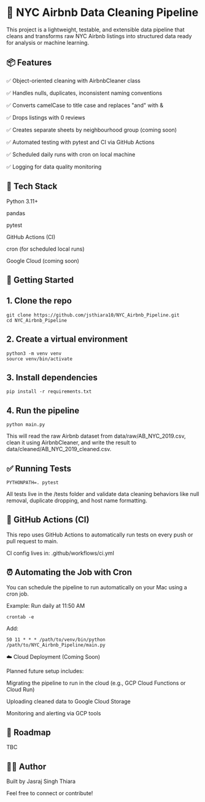 # **🏡 NYC Airbnb Data Cleaning Pipeline**

This project is a lightweight, testable, and extensible data pipeline that cleans and transforms raw NYC Airbnb listings into structured data ready for analysis or machine learning.

## 📦 Features

✅ Object-oriented cleaning with AirbnbCleaner class

✅ Handles nulls, duplicates, inconsistent naming conventions

✅ Converts camelCase to title case and replaces "and" with &

✅ Drops listings with 0 reviews

✅ Creates separate sheets by neighbourhood group (coming soon)

✅ Automated testing with pytest and CI via GitHub Actions

✅ Scheduled daily runs with cron on local machine

✅ Logging for data quality monitoring

## 🧰 Tech Stack

Python 3.11+

pandas

pytest

GitHub Actions (CI)

cron (for scheduled local runs)

Google Cloud (coming soon)

## 🚀 Getting Started

## 1. Clone the repo
```
git clone https://github.com/jsthiara10/NYC_Airbnb_Pipeline.git
cd NYC_Airbnb_Pipeline
```

## 2. Create a virtual environment
```
python3 -m venv venv
source venv/bin/activate
```
## 3. Install dependencies
```
pip install -r requirements.txt
```
## 4. Run the pipeline
```
python main.py
```
This will read the raw Airbnb dataset from data/raw/AB_NYC_2019.csv, clean it using AirbnbCleaner, and write the result to data/cleaned/AB_NYC_2019_cleaned.csv.

## ✅ Running Tests
```
PYTHONPATH=. pytest
```
All tests live in the /tests folder and validate data cleaning behaviors like null removal, duplicate dropping, and host name formatting.

## 🤖 GitHub Actions (CI)

This repo uses GitHub Actions to automatically run tests on every push or pull request to main.

CI config lives in: .github/workflows/ci.yml

## ⏰ Automating the Job with Cron

You can schedule the pipeline to run automatically on your Mac using a cron job.

Example: Run daily at 11:50 AM
```
crontab -e
```
Add:
```
50 11 * * * /path/to/venv/bin/python /path/to/NYC_Airbnb_Pipeline/main.py
```
☁️ Cloud Deployment (Coming Soon)

Planned future setup includes:

Migrating the pipeline to run in the cloud (e.g., GCP Cloud Functions or Cloud Run)

Uploading cleaned data to Google Cloud Storage

Monitoring and alerting via GCP tools

## 📌 Roadmap

TBC

## 👨‍💼 Author

Built by Jasraj Singh Thiara

Feel free to connect or contribute!

